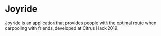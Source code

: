 # Joyride
Joyride is an application that provides people with the optimal route when carpooling with friends, developed at Citrus Hack 2019.